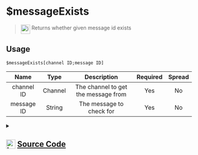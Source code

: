 # $messageExists
> <img align="top" src="https://upload.wikimedia.org/wikipedia/commons/thumb/e/e4/Infobox_info_icon.svg/160px-Infobox_info_icon.svg.png?20150409153300" alt="image" width="25" height="auto"> Returns whether given message id exists
## Usage
```
$messageExists[channel ID;message ID]
```
| Name | Type | Description | Required | Spread
| :---: | :---: | :---: | :---: | :---: |
channel ID | Channel | The channel to get the message from | Yes | No
message ID | String | The message to check for | Yes | No
<details>
<summary>
    
## <img align="top" src="https://cdn4.iconfinder.com/data/icons/iconsimple-logotypes/512/github-512.png" alt="image" width="25" height="auto">  [Source Code](https://github.com/tryforge/ForgeScript-V2/blob/main/src/native/messageExists.ts)
    
</summary>
    
```ts
import { BaseChannel, TextChannel } from "discord.js"
import { ArgType, CompiledFunction, NativeFunction, Return } from "../structures"
import noop from "../functions/noop"

export default new NativeFunction({
    name: "$messageExists",
    version: "1.0.5",
    description: "Returns whether given message id exists",
    unwrap: true,
    brackets: true,
    args: [
        {
            name: "channel ID",
            rest: false,
            required: true,
            description: "The channel to get the message from",
            type: ArgType.Channel,
            check: (i: BaseChannel) => i.isTextBased(),
        },
        {
            name: "message ID",
            description: "The message to check for",
            rest: false,
            type: ArgType.String,
            required: true,
        },
    ],
    async execute(_, [ch, id]) {
        return Return.success(
            CompiledFunction.IdRegex.test(id) && !!(await (ch as TextChannel).messages.fetch(id).catch(noop))
        )
    },
})

```
    
</details>